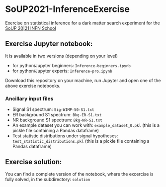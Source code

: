# SoUP2021-InferenceExercise
Exercise on statistical inference for a dark matter search experiment for the [SoUP 20|21 INFN School](https://indico.cern.ch/event/871645/)

## Exercise Jupyter notebook: 
It is available in two versions (depending on your level)
- for python/Jupyter beginners: `Inference-beginners.ipynb`
- for python/Jupyter experts: `Inference-pro.ipynb` 

Download this repository on your machine, run Jupyter and open one of the above exercise notebooks.

### Ancillary input files
- Signal S1 spectrum: `Sig-WIMP-50-S1.txt`
- ER background S1 spectrum: `Bkg-ER-S1.txt`
- NR background S1 spectrum: `Bkg-NR-S1.txt`
- An example dataset you can work with: `example_dataset_0.pkl` (this is a pickle file containing a Pandas dataframe)
- Test statistic distributions under signal hypotheses: `test_statistic_distributions.pkl` (this is a pickle file containing a Pandas dataframe)

## Exercise solution:
You can find a complete version of the notebook, where the excercise is fully solved, in the subdirectory: `solution`
